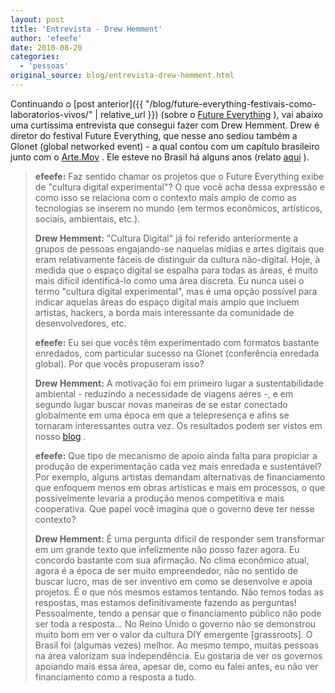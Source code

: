 ```yaml
---
layout: post
title: 'Entrevista - Drew Hemment'
author: 'efeefe'
date: 2010-08-20
categories:
  - 'pessoas'
original_source: blog/entrevista-drew-hemment.html
---
```


Continuando o [post anterior]({{ "/blog/future-everything-festivais-como-laboratorios-vivos/" | relative_url }}) (sobre o [Future Everything](http://futureeverything.org/) ), vai abaixo uma curtíssima entrevista que consegui fazer com Drew Hemment. Drew é diretor do festival Future Everything, que nesse ano sediou também a Glonet (global networked event) - a qual contou com um capítulo brasileiro junto com o [Arte.Mov](http://artemov.net/) . Ele esteve no Brasil há alguns anos (relato [aqui](http://www.futureeverything.org/blog/2010/05/exploring-sao-paulo-digital-culture-in-december-2007/) ).

> **efeefe:** Faz sentido chamar os projetos que o Future Everything exibe de \"cultura digital experimental\"? O que você acha dessa expressão e como isso se relaciona com o contexto mais amplo de como as tecnologias se inserem no mundo (em termos econômicos, artísticos, sociais, ambientais, etc.).
>
> **Drew Hemment:** \"Cultura Digital\" já foi referido anteriormente a grupos de pessoas engajando-se naquelas mídias e artes digitais que eram relativamente fáceis de distinguir da cultura não-digital. Hoje, à medida que o espaço digital se espalha para todas as áreas, é muito mais difícil identificá-lo como uma área discreta. Eu nunca usei o termo \"cultura digital experimental\", mas é uma opção possível para indicar aquelas áreas do espaço digital mais amplo que incluem artistas, hackers, a borda mais interessante da comunidade de desenvolvedores, etc.
>
> **efeefe:** Eu sei que vocês têm experimentado com formatos bastante enredados, com particular sucesso na Glonet (conferência enredada global). Por que vocês propuseram isso?
>
> **Drew Hemment:** A motivação foi em primeiro lugar a sustentabilidade ambiental - reduzindo a necessidade de viagens aéres -, e em segundo lugar buscar novas maneiras de se estar conectado globalmente em uma época em que a telepresença e afins se tornaram interessantes outra vez. Os resultados podem ser vistos em nosso [blog](http://www.futureeverything.org/blog/) .
>
> **efeefe:** Que tipo de mecanismo de apoio ainda falta para propiciar a produção de experimentação cada vez mais enredada e sustentável? Por exemplo, alguns artistas demandam alternativas de financiamento que enfoquem menos em obras artísticas e mais em processos, o que possivelmente levaria a produção menos competitiva e mais cooperativa. Que papel você imagina que o governo deve ter nesse contexto?
>
> **Drew Hemment:** É uma pergunta difícil de responder sem transformar em um grande texto que infelizmente não posso fazer agora. Eu concordo bastante com sua afirmação. No clima econômico atual, agora é a época de ser muito empreendedor, não no sentido de buscar lucro, mas de ser inventivo em como se desenvolve e apoia projetos. É o que nós mesmos estamos tentando. Não temos todas as respostas, mas estamos definitivamente fazendo as perguntas! Pessoalmente, tendo a pensar que o financiamento público não pode ser toda a resposta\... No Reino Unido o governo não se demonstrou muito bom em ver o valor da cultura DIY emergente \[grassroots\]. O Brasil foi (algumas vezes) melhor. Ao mesmo tempo, muitas pessoas na área valorizam sua independência. Eu gostaria de ver os governos apoiando mais essa área, apesar de, como eu falei antes, eu não ver financiamento como a resposta a tudo.
